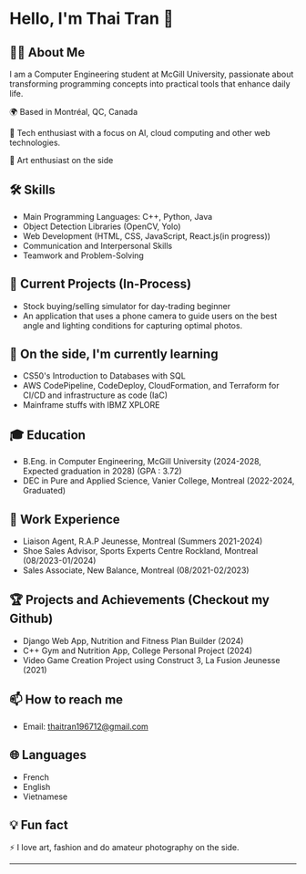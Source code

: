 # Hello, I'm Thai Tran 👋

## 👨‍💻 About Me
I am a Computer Engineering student at McGill University, passionate about transforming programming concepts into practical tools that enhance daily life.

🌍 Based in Montréal, QC, Canada

🚀 Tech enthusiast with a focus on AI, cloud computing and other web technologies.

🎨 Art enthusiast on the side

## 🛠 Skills
- Main Programming Languages: C++, Python, Java 
- Object Detection Libraries (OpenCV, Yolo)
- Web Development (HTML, CSS, JavaScript, React.js(in progress))
- Communication and Interpersonal Skills
- Teamwork and Problem-Solving

## 🔭 Current Projects (In-Process)
- Stock buying/selling simulator for day-trading beginner
- An application that uses a phone camera to guide users on the best angle and lighting conditions for capturing optimal photos.

## 🌱 On the side, I'm currently learning 
- CS50's Introduction to Databases with SQL
- AWS CodePipeline, CodeDeploy, CloudFormation, and Terraform for CI/CD and infrastructure as code (IaC)
- Mainframe stuffs with IBMZ XPLORE

## 🎓 Education
- B.Eng. in Computer Engineering, McGill University (2024-2028, Expected graduation in 2028) (GPA : 3.72)
- DEC in Pure and Applied Science, Vanier College, Montreal (2022-2024, Graduated)

## 💼 Work Experience
- Liaison Agent, R.A.P Jeunesse, Montreal (Summers 2021-2024)
- Shoe Sales Advisor, Sports Experts Centre Rockland, Montreal (08/2023-01/2024)
- Sales Associate, New Balance, Montreal (08/2021-02/2023)
  
## 🏆 Projects and Achievements (Checkout my Github)
- Django Web App, Nutrition and Fitness Plan Builder (2024) 
- C++ Gym and Nutrition App, College Personal Project (2024)
- Video Game Creation Project using Construct 3, La Fusion Jeunesse (2021)

## 📫 How to reach me
- Email: thaitran196712@gmail.com

## 🌐 Languages
- French
- English
- Vietnamese

## 💡 Fun fact
⚡ I love art, fashion and do amateur photography on the side. 
<!---
## 📊 GitHub Stats
![Your GitHub stats](https://github-readme-stats.vercel.app/api?username=YourGitHubUsername&show_icons=true&theme=radical)

## 🗂️ Highlighted Repositories
[![Repo 1](https://github-readme-stats.vercel.app/api/pin/?username=YourGitHubUsername&repo=RepoName1)](https://github.com/YourGitHubUsername/RepoName1)
[![Repo 2](https://github-readme-stats.vercel.app/api/pin/?username=YourGitHubUsername&repo=RepoName2)](https://github.com/YourGitHubUsername/RepoName2)
--->
---
<!---
thaimtl/thaimtl is a ✨ special ✨ repository because its `README.md` (this file) appears on your GitHub profile.
You can click the Preview link to take a look at your changes.
--->

